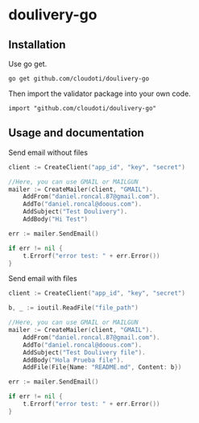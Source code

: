 # doulivery-go

Installation
------------

Use go get.

	go get github.com/cloudoti/doulivery-go

Then import the validator package into your own code.

	import "github.com/cloudoti/doulivery-go"
	
Usage and documentation
------

Send email without files

```go
client := CreateClient("app_id", "key", "secret")

//Here, you can use GMAIL or MAILGUN
mailer := CreateMailer(client, "GMAIL").
    AddFrom("daniel.roncal.87@gmail.com").
    AddTo("daniel.roncal@doous.com").
    AddSubject("Test Doulivery").
    AddBody("Hi Test")

err := mailer.SendEmail()

if err != nil {
    t.Errorf("error test: " + err.Error())
}
 ```

Send email with files

```go
client := CreateClient("app_id", "key", "secret")

b, _ := ioutil.ReadFile("file_path")

//Here, you can use GMAIL or MAILGUN
mailer := CreateMailer(client, "GMAIL").
    AddFrom("daniel.roncal.87@gmail.com").
    AddTo("daniel.roncal@doous.com").
    AddSubject("Test Doulivery file").
    AddBody("Hola Prueba file").
    AddFile(File{Name: "README.md", Content: b})

err := mailer.SendEmail()

if err != nil {
    t.Errorf("error test: " + err.Error())
}
 ```
